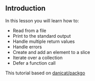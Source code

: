 ## Introduction

In this lesson you will learn how to:

- Read from a file
- Print to the standard output
- Handle multiple return values
- Handle errors
- Create and add an element to a slice
- Iterate over a collection
- Defer a function call

This tutorial based on [danicat/packgo](https://github.com/danicat/pacgo)
